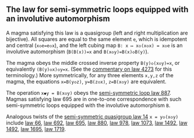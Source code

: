 ## The law for semi-symmetric loops equipped with an involutive automorphism

A magma satisfying this law is a quasigroup (left and right multiplication are bijective).  All squares are equal to the same element `e`, which is idempotent and central (`x◇e=e◇x`), and the left cubing map `B: x ↦ x◇(x◇x) = x◇e` is an involutive automorphism (`B(B(x))=x` and `B(x◇y)=B(x)◇B(y)`).

The magma obeys the middle crossed inverse property `B(y)◇(x◇y)=x`, or equivalently `(B(y)◇x)◇y=x`.  (See the [commentary on law 4273](https://teorth.github.io/equational_theories/implications/?4273) for this terminology.)  More symmetrically, for any three elements `x,y,z` of the magma, the equations `x=B(y◇z)`, `y=B(z◇x)`, `z=B(x◇y)` are equivalent.

The operation `x◆y = B(x◇y)` obeys the [semi-symmetric loop law 887](https://teorth.github.io/equational_theories/implications/?887).  Magmas satisfying law 695 are in one-to-one correspondence with such semi-symmetric loops equipped with the involutive automorphism `B`.

Analogous twists of the [semi-symmetric quasigroup law 14](https://teorth.github.io/equational_theories/implications/?14) `x = y◇(x◇y)` include [law 66](https://teorth.github.io/equational_theories/implications/?66), [law 692](https://teorth.github.io/equational_theories/implications/?692), [law 695](https://teorth.github.io/equational_theories/implications/?695), [law 880](https://teorth.github.io/equational_theories/implications/?880), [law 978](https://teorth.github.io/equational_theories/implications/?978), [law 1073](https://teorth.github.io/equational_theories/implications/?1073), [law 1492](https://teorth.github.io/equational_theories/implications/?1492), [law 1492](https://teorth.github.io/equational_theories/implications/?1496), [law 1695](https://teorth.github.io/equational_theories/implications/?1695), [law 1719](https://teorth.github.io/equational_theories/implications/?1719).
